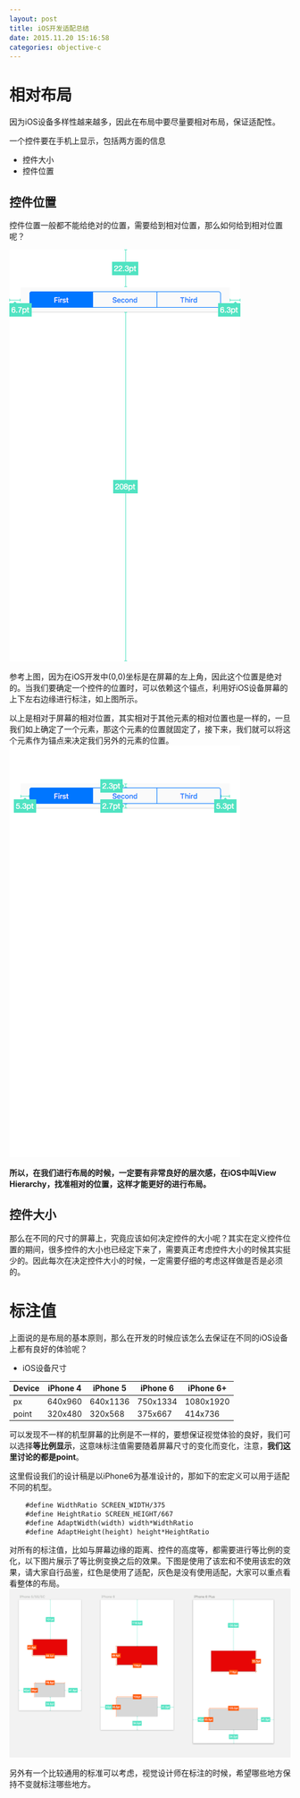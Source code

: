 ```yaml
---
layout: post
title: iOS开发适配总结
date: 2015.11.20 15:16:58
categories: objective-c
---
```


# 相对布局
因为iOS设备多样性越来越多，因此在布局中要尽量要相对布局，保证适配性。

一个控件要在手机上显示，包括两方面的信息

+ 控件大小
+ 控件位置

## 控件位置
控件位置一般都不能给绝对的位置，需要给到相对位置，那么如何给到相对位置呢？

![iPhone 6P 相对位置示例1](/img/iphone6p_position.png)

参考上图，因为在iOS开发中(0,0)坐标是在屏幕的左上角，因此这个位置是绝对的。当我们要确定一个控件的位置时，可以依赖这个锚点，利用好iOS设备屏幕的上下左右边缘进行标注，如上图所示。

以上是相对于屏幕的相对位置，其实相对于其他元素的相对位置也是一样的，一旦我们如上确定了一个元素，那这个元素的位置就固定了，接下来，我们就可以将这个元素作为锚点来决定我们另外的元素的位置。
![iPhone 6P 相对位置示例2](/img/iphone6p_position1.png)

**所以，在我们进行布局的时候，一定要有非常良好的层次感，在iOS中叫View Hierarchy，找准相对的位置，这样才能更好的进行布局。**

## 控件大小
那么在不同的尺寸的屏幕上，究竟应该如何决定控件的大小呢？其实在定义控件位置的期间，很多控件的大小也已经定下来了，需要真正考虑控件大小的时候其实挺少的。因此每次在决定控件大小的时候，一定需要仔细的考虑这样做是否是必须的。

# 标注值
上面说的是布局的基本原则，那么在开发的时候应该怎么去保证在不同的iOS设备上都有良好的体验呢？

+ iOS设备尺寸

| Device | iPhone 4 | iPhone 5 | iPhone 6 | iPhone 6+ |
| ------ | -------- | -------- | -------- | --------- |
|   px   | 640x960  | 640x1136 | 750x1334 | 1080x1920 |
| point  | 320x480  | 320x568  | 375x667  |  414x736  |

可以发现不一样的机型屏幕的比例是不一样的，要想保证视觉体验的良好，我们可以选择**等比例显示**，这意味标注值需要随着屏幕尺寸的变化而变化，注意，**我们这里讨论的都是point**。

这里假设我们的设计稿是以iPhone6为基准设计的，那如下的宏定义可以用于适配不同的机型。
```smalltalk
    #define WidthRatio SCREEN_WIDTH/375
    #define HeightRatio SCREEN_HEIGHT/667
    #define AdaptWidth(width) width*WidthRatio
    #define AdaptHeight(height) height*HeightRatio
```
对所有的标注值，比如与屏幕边缘的距离、控件的高度等，都需要进行等比例的变化，以下图片展示了等比例变换之后的效果。下图是使用了该宏和不使用该宏的效果，请大家自行品鉴，红色是使用了适配，灰色是没有使用适配，大家可以重点看看整体的布局。
![标注值适配和没适配的效果比较](/img/adapt.png)

另外有一个比较通用的标准可以考虑，视觉设计师在标注的时候，希望哪些地方保持不变就标注哪些地方。



